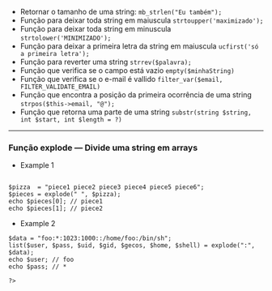 * Retornar o tamanho de uma string: ``` mb_strlen("Eu também");  ```
* Função para deixar toda string em maiuscula ``` strtoupper('maximizado');   ```
* Função para deixar toda string em minuscula ``` strtolower('MINIMIZADO'); ```
* Função para deixar a primeira letra da string em maiuscula ``` ucfirst('só a primeira letra'); ```
* Função para reverter uma string ```strrev($palavra); ```
* Função que verifica se o campo está vazio ``` empty($minhaString) ```
* Função que verifica se o e-mail é vallido ``` filter_var($email, FILTER_VALIDATE_EMAIL) ```
* Função que encontra a posição da primeira ocorrência de uma string ``` strpos($this->email, "@"); ```
* Função que retorna uma parte de uma string ``` substr(string $string, int $start, int $length = ?) ```

<hr>

### Função explode — Divide uma string em arrays
* Example 1
```

$pizza  = "piece1 piece2 piece3 piece4 piece5 piece6";
$pieces = explode(" ", $pizza);
echo $pieces[0]; // piece1
echo $pieces[1]; // piece2

```
* Example 2
```
$data = "foo:*:1023:1000::/home/foo:/bin/sh";
list($user, $pass, $uid, $gid, $gecos, $home, $shell) = explode(":", $data);
echo $user; // foo
echo $pass; // *

?>
```
